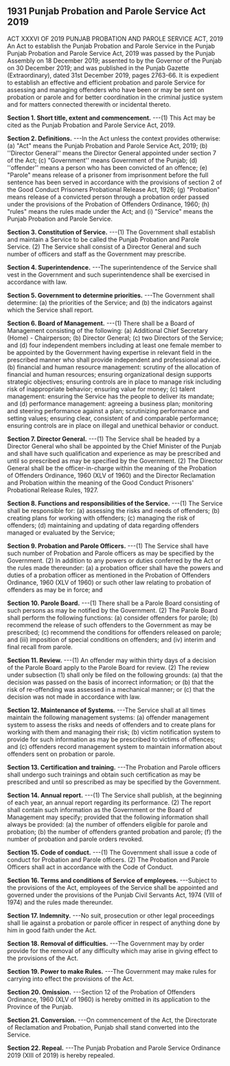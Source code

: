 ## 1931 Punjab Probation and Parole Service Act 2019
 
ACT XXXVI OF 2019
PUNJAB PROBATION AND PAROLE
SERVICE ACT, 2019
An Act to establish the Punjab Probation and
Parole Service in the Punjab
Punjab Probation and Parole Service Act, 2019 was passed by the Punjab Assembly on 18 December 2019; assented to by the Governor of the Punjab on 30 December 2019; and was published in the Punjab Gazette (Extraordinary), dated 31st December 2019, pages 2763-66.
It is expedient to establish an effective and efficient probation and parole Service for assessing and managing offenders who have been or may be sent on probation or parole and for better coordination in the criminal justice system and for matters connected therewith or incidental thereto.


**Section 1. Short title, extent and commencement.**
---(1) This Act may be cited as the Punjab Probation and Parole Service Act, 2019.

 

**Section 2. Definitions.**
---In the Act unless the context provides otherwise:
   (a) "Act" means the Punjab Probation and Parole Service Act, 2019;
   (b) ''Director General'' means the Director General appointed under section 7 of the Act;
   (c) "Government'' means Government of the Punjab;
   (d) ''offender'' means a person who has been convicted of an offence;
   (e) "Parole" means release of a prisoner from imprisonment before the full sentence has been served in accordance with the provisions of section 2 of the Good Conduct Prisoners Probational Release Act, 1926;
   (g) "Probation" means release of a convicted person through a probation order passed under the provisions of the Probation of Offenders Ordinance, 1960;
   (h) "rules" means the rules made under the Act; and
   (i) "Service" means the Punjab Probation and Parole Service.

 

**Section 3. Constitution of Service.**
---(1) The Government shall establish and maintain a Service to be called the Punjab Probation and Parole Service.
   (2) The Service shall consist of a Director General and such number of officers and staff as the Government may prescribe.

 

**Section 4. Superintendence.**
---The superintendence of the Service shall vest in the Government and such superintendence shall be exercised in accordance with law.

 

**Section 5. Government to determine priorities.**
---The Government shall determine:
   (a) the priorities of the Service; and
   (b) the indicators against which the Service shall report.

 

**Section 6. Board of Management.**
---(1) There shall be a Board of Management consisting of the following:
   (a) Additional Chief Secretary (Home) - Chairperson;
   (b) Director General;
   (c) two Directors of the Service; and
   (d) four independent members including at least one female member to be appointed by the Government having expertise in relevant field in the prescribed manner who shall provide independent and professional advice.
   (b) financial and human resource management: scrutiny of the allocation of financial and human resources; ensuring organizational design supports strategic objectives; ensuring controls are in place to manage risk including risk of inappropriate behavior; ensuring value for money;
   (c) talent management: ensuring the Service has the people to deliver its mandate; and
   (d) performance management: agreeing a business plan; monitoring and steering performance against a plan; scrutinizing performance and setting values; ensuring clear, consistent of and comparable performance; ensuring controls are in place on illegal and unethical behavior or conduct.

 

**Section 7. Director General.**
---(1) The Service shall be headed by a Director General who shall be appointed by the Chief Minister of the Punjab and shall have such qualification and experience as may be prescribed and until so prescribed as may be specified by the Government.
   (2) The Director General shall be the officer-in-charge within the meaning of the Probation of Offenders Ordinance, 1960 (XLV of 1960) and the Director Reclamation and Probation within the meaning of the Good Conduct Prisoners' Probational Release Rules, 1927.

 

**Section 8. Functions and responsibilities of the Service.**
---(1) The Service shall be responsible for:
   (a) assessing the risks and needs of offenders;
   (b) creating plans for working with offenders;
   (c) managing the risk of offenders;
   (d) maintaining and updating of data regarding offenders managed or evaluated by the Service;

 

**Section 9. Probation and Parole Officers.**
---(1) The Service shall have such number of Probation and Parole officers as may be specified by the Government.
   (2) In addition to any powers or duties conferred by the Act or the rules made thereunder:
   (a) a probation officer shall have the powers and duties of a probation officer as mentioned in the Probation of Offenders Ordinance, 1960 (XLV of 1960) or such other law relating to probation of offenders as may be in force; and

 

**Section 10. Parole Board.**
---(1) There shall be a Parole Board consisting of such persons as may be notified by the Government.
    (2) The Parole Board shall perform the following functions:
    (a) consider offenders for parole;
    (b) recommend the release of such offenders to the Government as may be prescribed;
    (c) recommend the conditions for offenders released on parole; and
    (iii) imposition of special conditions on offenders; and
    (iv) interim and final recall from parole.

 

**Section 11. Review.**
---(1) An offender may within thirty days of a decision of the Parole Board apply to the Parole Board for review.
    (2) The review under subsection (1) shall only be filed on the following grounds:
    (a) that the decision was passed on the basis of incorrect information; or
    (b) that the risk of re-offending was assessed in a mechanical manner; or
    (c) that the decision was not made in accordance with law.

 

**Section 12. Maintenance of Systems.**
---The Service shall at all times maintain the following management systems:
    (a) offender management system to assess the risks and needs of offenders and to create plans for working with them and managing their risk;
    (b) victim notification system to provide for such information as may be prescribed to victims of offences; and
    (c) offenders record management system to maintain information about offenders sent on probation or parole.

 

**Section 13. Certification and training.**
---The Probation and Parole officers shall undergo such trainings and obtain such certification as may be prescribed and until so prescribed as may be specified by the Government.

 

**Section 14. Annual report.**
---(1) The Service shall publish, at the beginning of each year, an annual report regarding its performance.
    (2) The report shall contain such information as the Government or the Board of Management may specify; provided that the following information shall always be provided:
    (a) the number of offenders eligible for parole and probation;
    (b) the number of offenders granted probation and parole;
    (f) the number of probation and parole orders revoked.

 

**Section 15. Code of conduct.**
---(1) The Government shall issue a code of conduct for Probation and Parole officers.
    (2) The Probation and Parole Officers shall act in accordance with the Code of Conduct.

 

**Section 16. Terms and conditions of Service of employees.**
---Subject to the provisions of the Act, employees of the Service shall be appointed and governed under the provisions of the Punjab Civil Servants Act, 1974 (VIII of 1974) and the rules made thereunder.

 

**Section 17. Indemnity.**
---No suit, prosecution or other legal proceedings shall lie against a probation or parole officer in respect of anything done by him in good faith under the Act.

 

**Section 18. Removal of difficulties.**
---The Government may by order provide for the removal of any difficulty which may arise in giving effect to the provisions of the Act.

 

**Section 19. Power to make Rules.**
---The Government may make rules for carrying into effect the provisions of the Act.

 

**Section 20. Omission.**
---Section 12 of the Probation of Offenders Ordinance, 1960 (XLV of 1960) is hereby omitted in its application to the Province of the Punjab.

 

**Section 21. Conversion.**
---On commencement of the Act, the Directorate of Reclamation and Probation, Punjab shall stand converted into the Service.

 

**Section 22. Repeal.**
---The Punjab Probation and Parole Service Ordinance 2019 (XIII of 2019) is hereby repealed.

